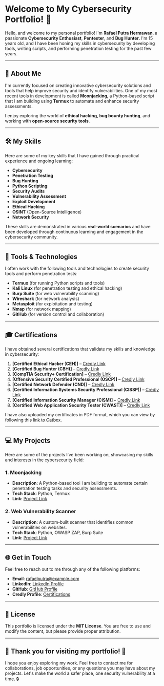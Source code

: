 # Welcome to My Cybersecurity Portfolio! 🔐

Hello, and welcome to my personal portfolio! I'm **Rafael Putra Hermawan**, a passionate **Cybersecurity Enthusiast**, **Pentester**, and **Bug Hunter**. I'm 15 years old, and I have been honing my skills in cybersecurity by developing tools, writing scripts, and performing penetration testing for the past few years.

---

## 💼 About Me

I'm currently focused on creating innovative cybersecurity solutions and tools that help improve security and identify vulnerabilities. One of my most recent tools in development is called **Moonjacking**, a Python-based script that I am building using **Termux** to automate and enhance security assessments.

I enjoy exploring the world of **ethical hacking**, **bug bounty hunting**, and working with **open-source security tools**.

---

## 🛠️ My Skills

Here are some of my key skills that I have gained through practical experience and ongoing learning:

- **Cybersecurity**
- **Penetration Testing**
- **Bug Hunting**
- **Python Scripting**
- **Security Audits**
- **Vulnerability Assessment**
- **Exploit Development**
- **Ethical Hacking**
- **OSINT** (Open-Source Intelligence)
- **Network Security**

These skills are demonstrated in various **real-world scenarios** and have been developed through continuous learning and engagement in the cybersecurity community.

---

## 🔧 Tools & Technologies

I often work with the following tools and technologies to create security tools and perform penetration tests:

- **Termux** (for running Python scripts and tools)
- **Kali Linux** (for penetration testing and ethical hacking)
- **Burp Suite** (for web vulnerability scanning)
- **Wireshark** (for network analysis)
- **Metasploit** (for exploitation and testing)
- **Nmap** (for network mapping)
- **GitHub** (for version control and collaboration)

---

## 🎓 Certifications

I have obtained several certifications that validate my skills and knowledge in cybersecurity:

1. **[Certified Ethical Hacker (CEH)]** – [Credly Link](https://www.credly.com/users/rafael-putra-hermawan)
2. **[Certified Bug Hunter (CBH)]** – [Credly Link](https://www.credly.com/users/rafael-putra-hermawan)
3. **[CompTIA Security+ Certification]** – [Credly Link](https://www.credly.com/users/rafael-putra-hermawan)
4. **[Offensive Security Certified Professional (OSCP)]** – [Credly Link](https://www.credly.com/users/rafael-putra-hermawan)
5. **[Certified Network Defender (CND)]** – [Credly Link](https://www.credly.com/users/rafael-putra-hermawan)
6. **[Certified Information Systems Security Professional (CISSP)]** – [Credly Link](https://www.credly.com/users/rafael-putra-hermawan)
7. **[Certified Information Security Manager (CISM)]** – [Credly Link](https://www.credly.com/users/rafael-putra-hermawan)
8. **[Certified Web Application Security Tester (CWAST)]** – [Credly Link](https://www.credly.com/users/rafael-putra-hermawan)

I have also uploaded my certificates in PDF format, which you can view by following this [link to Catbox](https://files.catbox.moe/your-pdf-file).

---

## 💻 My Projects

Here are some of the projects I’ve been working on, showcasing my skills and interests in the cybersecurity field:

### 1. **Moonjacking**
   - **Description**: A Python-based tool I am building to automate certain penetration testing tasks and security assessments.
   - **Tech Stack**: Python, Termux
   - **Link**: [Project Link](https://github.com/TheRealRafael00/Moonjacking)

### 2. **Web Vulnerability Scanner**
   - **Description**: A custom-built scanner that identifies common vulnerabilities on websites.
   - **Tech Stack**: Python, OWASP ZAP, Burp Suite
   - **Link**: [Project Link](https://github.com/TheRealRafael00/Web-Vuln-Scanner)

---

## 🌐 Get in Touch

Feel free to reach out to me through any of the following platforms:

- **Email**: [rafaelputra@example.com](mailto:rafaelputra@example.com)
- **LinkedIn**: [LinkedIn Profile](https://www.linkedin.com/in/rafael-putra-hermawan)
- **GitHub**: [GitHub Profile](https://github.com/TheRealRafael00)
- **Credly Profile**: [Certifications](https://www.credly.com/users/rafael-putra-hermawan)

---

## 📜 License

This portfolio is licensed under the **MIT License**. You are free to use and modify the content, but please provide proper attribution.

---

## 🎉 Thank you for visiting my portfolio! 🎉

I hope you enjoy exploring my work. Feel free to contact me for collaborations, job opportunities, or any questions you may have about my projects. Let's make the world a safer place, one security vulnerability at a time. 🔒
